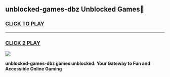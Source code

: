 
## unblocked-games-dbz Unblocked Games👋
<h3>
<a href="https://news.freeplayer.one?title=unblocked-games-dbz&ref=16F">CLICK TO PLAY</a></h3>
<hr>

<h3>
<a href="https://news.freeplayer.one?title=unblocked-games-dbz&ref=16F">CLICK 2 PLAY</a>
  
</h3>

<a href="https://news.freeplayer.one?title=unblocked-games-dbz&ref=16F/"><img src="https://clearcache.store/games.png"></a>


**unblocked-games-dbz games unblocked: Your Gateway to Fun and Accessible Online Gaming**
